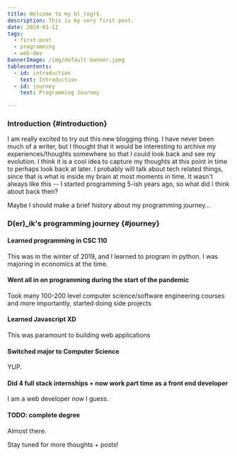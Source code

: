 ```yaml
---
title: Welcome to my bl_(og)$.
description: This is my very first post.
date: 2024-01-12
tags:
  - first-post
  - programming
  - web-dev
bannerImage: /img/default-banner.jpeg
tablecontents:
  - id: introduction
    text: Introduction
  - id: journey
    text: Programming Journey

---
```


### Introduction {#introduction}
I am really excited to try out this new blogging thing.
I have never been much of a writer, but I thought that it would be 
interesting to archive my experiences/thoughts somewhere so that I could
look back and see my evolution. I think it is a cool idea to capture my thoughts
at this point in time to perhaps look back at later. I probably will talk about
tech related things, since that is what is inside my brain at most moments in time. 
It wasn't always like this -- I started programming 5-ish years ago, so what did I think
about back then? 

Maybe I should make a brief history about my programming journey...

### D\(er\)_ik's programming journey {#journey}

#### Learned programming in CSC 110

This was in the winter of 2019, and I learned to program in python. I was majoring 
in economics at the time. 

#### Went all in on programming during the start of the pandemic

Took many 100-200 level computer science/software engineering courses and more importantly, started doing 
side projects

#### Learned Javascript XD

This was paramount to building web applications

#### Switched major to Computer Science

YUP. 

#### Did 4 full stack internships + now work part time as a front end developer

I am a web developer now I guess. 


#### TODO: complete degree

Almost there.

Stay tuned for more thoughts + posts!
